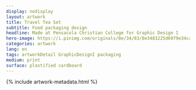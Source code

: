 ```yaml
---
display: nodisplay
layout: artwork
title: Travel Tea Set
subtitle: Food packaging design
headline: Made at Pensacola Christian College for Graphic Design I
hero-image: https://i.pinimg.com/originals/8e/34/83/8e3483225d6979e34ca63c8d535a3067.jpg
categories: artwork
lang: en
tags: artworkDetail GraphicDesignI packaging
medium: print
surface: plastified cardboard
---
```

{% include artwork-metadata.html %}
